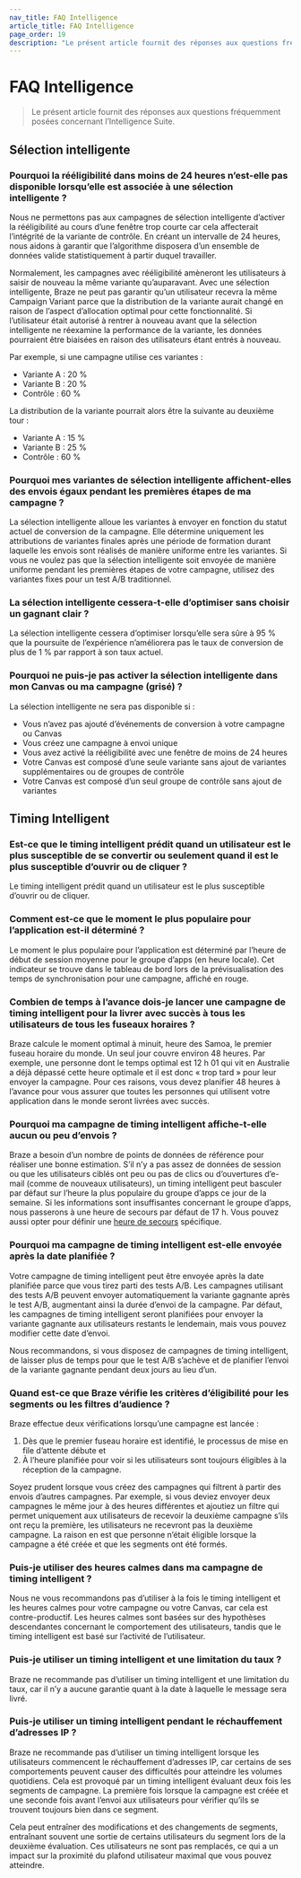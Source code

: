 ```yaml
---
nav_title: FAQ Intelligence
article_title: FAQ Intelligence
page_order: 19
description: "Le présent article fournit des réponses aux questions fréquemment posées sur le canal intelligent, la sélection intelligente et le timing intelligent."
---
```


# FAQ Intelligence

> Le présent article fournit des réponses aux questions fréquemment posées concernant l’Intelligence Suite.

## Sélection intelligente

### Pourquoi la rééligibilité dans moins de 24 heures n’est-elle pas disponible lorsqu’elle est associée à une sélection intelligente ?

Nous ne permettons pas aux campagnes de sélection intelligente d’activer la rééligibilité au cours d’une fenêtre trop courte car cela affecterait l’intégrité de la variante de contrôle. En créant un intervalle de 24 heures, nous aidons à garantir que l’algorithme disposera d’un ensemble de données valide statistiquement à partir duquel travailler.

Normalement, les campagnes avec rééligibilité amèneront les utilisateurs à saisir de nouveau la même variante qu’auparavant. Avec une sélection intelligente, Braze ne peut pas garantir qu’un utilisateur recevra la même Campaign Variant parce que la distribution de la variante aurait changé en raison de l’aspect d’allocation optimal pour cette fonctionnalité. Si l’utilisateur était autorisé à rentrer à nouveau avant que la sélection intelligente ne réexamine la performance de la variante, les données pourraient être biaisées en raison des utilisateurs étant entrés à nouveau.

Par exemple, si une campagne utilise ces variantes :

- Variante A : 20 %
- Variante B : 20 %
- Contrôle : 60 %

La distribution de la variante pourrait alors être la suivante au deuxième tour :

- Variante A : 15 %
- Variante B : 25 %
- Contrôle : 60 %

### Pourquoi mes variantes de sélection intelligente affichent-elles des envois égaux pendant les premières étapes de ma campagne ?

La sélection intelligente alloue les variantes à envoyer en fonction du statut actuel de conversion de la campagne. Elle détermine uniquement les attributions de variantes finales après une période de formation durant laquelle les envois sont réalisés de manière uniforme entre les variantes. Si vous ne voulez pas que la sélection intelligente soit envoyée de manière uniforme pendant les premières étapes de votre campagne, utilisez des variantes fixes pour un test A/B traditionnel.

### La sélection intelligente cessera-t-elle d’optimiser sans choisir un gagnant clair ?

La sélection intelligente cessera d’optimiser lorsqu’elle sera sûre à 95 % que la poursuite de l’expérience n’améliorera pas le taux de conversion de plus de 1 % par rapport à son taux actuel.

### Pourquoi ne puis-je pas activer la sélection intelligente dans mon Canvas ou ma campagne (grisé) ?

La sélection intelligente ne sera pas disponible si :

- Vous n’avez pas ajouté d’événements de conversion à votre campagne ou Canvas
- Vous créez une campagne à envoi unique
- Vous avez activé la rééligibilité avec une fenêtre de moins de 24 heures
- Votre Canvas est composé d’une seule variante sans ajout de variantes supplémentaires ou de groupes de contrôle
- Votre Canvas est composé d’un seul groupe de contrôle sans ajout de variantes

## Timing Intelligent

### Est-ce que le timing intelligent prédit quand un utilisateur est le plus susceptible de se convertir ou seulement quand il est le plus susceptible d’ouvrir ou de cliquer ?

Le timing intelligent prédit quand un utilisateur est le plus susceptible d’ouvrir ou de cliquer.

### Comment est-ce que le moment le plus populaire pour l’application est-il déterminé ?

Le moment le plus populaire pour l’application est déterminé par l’heure de début de session moyenne pour le groupe d’apps (en heure locale). Cet indicateur se trouve dans le tableau de bord lors de la prévisualisation des temps de synchronisation pour une campagne, affiché en rouge.

### Combien de temps à l’avance dois-je lancer une campagne de timing intelligent pour la livrer avec succès à tous les utilisateurs de tous les fuseaux horaires ?

Braze calcule le moment optimal à minuit, heure des Samoa, le premier fuseau horaire du monde. Un seul jour couvre environ 48 heures. Par exemple, une personne dont le temps optimal est 12 h 01 qui vit en Australie a déjà dépassé cette heure optimale et il est donc « trop tard » pour leur envoyer la campagne. Pour ces raisons, vous devez planifier 48 heures à l’avance pour vous assurer que toutes les personnes qui utilisent votre application dans le monde seront livrées avec succès.

### Pourquoi ma campagne de timing intelligent affiche-t-elle aucun ou peu d’envois ?

Braze a besoin d’un nombre de points de données de référence pour réaliser une bonne estimation. S’il n’y a pas assez de données de session ou que les utilisateurs ciblés ont peu ou pas de clics ou d’ouvertures d’e-mail (comme de nouveaux utilisateurs), un timing intelligent peut basculer par défaut sur l’heure la plus populaire du groupe d’apps ce jour de la semaine. Si les informations sont insuffisantes concernant le groupe d’apps, nous passerons à une heure de secours par défaut de 17 h. Vous pouvez aussi opter pour définir une [heure de secours]({{site.baseurl}}/user_guide/intelligence/intelligent_timing/#fallback-options) spécifique.

### Pourquoi ma campagne de timing intelligent est-elle envoyée après la date planifiée ?

Votre campagne de timing intelligent peut être envoyée après la date planifiée parce que vous tirez parti des tests A/B. Les campagnes utilisant des tests A/B peuvent envoyer automatiquement la variante gagnante après le test A/B, augmentant ainsi la durée d’envoi de la campagne. Par défaut, les campagnes de timing intelligent seront planifiées pour envoyer la variante gagnante aux utilisateurs restants le lendemain, mais vous pouvez modifier cette date d’envoi.

Nous recommandons, si vous disposez de campagnes de timing intelligent, de laisser plus de temps pour que le test A/B s’achève et de planifier l’envoi de la variante gagnante pendant deux jours au lieu d’un. 

### Quand est-ce que Braze vérifie les critères d’éligibilité pour les segments ou les filtres d’audience ?

Braze effectue deux vérifications lorsqu’une campagne est lancée :

1. Dès que le premier fuseau horaire est identifié, le processus de mise en file d’attente débute et
2. À l’heure planifiée pour voir si les utilisateurs sont toujours éligibles à la réception de la campagne.

Soyez prudent lorsque vous créez des campagnes qui filtrent à partir des envois d’autres campagnes. Par exemple, si vous deviez envoyer deux campagnes le même jour à des heures différentes et ajoutiez un filtre qui permet uniquement aux utilisateurs de recevoir la deuxième campagne s’ils ont reçu la première, les utilisateurs ne recevront pas la deuxième campagne. La raison en est que personne n’était éligible lorsque la campagne a été créée et que les segments ont été formés.

### Puis-je utiliser des heures calmes dans ma campagne de timing intelligent ?

Nous ne vous recommandons pas d’utiliser à la fois le timing intelligent et les heures calmes pour votre campagne ou votre Canvas, car cela est contre-productif. Les heures calmes sont basées sur des hypothèses descendantes concernant le comportement des utilisateurs, tandis que le timing intelligent est basé sur l’activité de l’utilisateur.

### Puis-je utiliser un timing intelligent et une limitation du taux ?

Braze ne recommande pas d’utiliser un timing intelligent et une limitation du taux, car il n’y a aucune garantie quant à la date à laquelle le message sera livré.

### Puis-je utiliser un timing intelligent pendant le réchauffement d’adresses IP ?

Braze ne recommande pas d’utiliser un timing intelligent lorsque les utilisateurs commencent le réchauffement d’adresses IP, car certains de ses comportements peuvent causer des difficultés pour atteindre les volumes quotidiens. Cela est provoqué par un timing intelligent évaluant deux fois les segments de campagne. La première fois lorsque la campagne est créée et une seconde fois avant l’envoi aux utilisateurs pour vérifier qu’ils se trouvent toujours bien dans ce segment. 

Cela peut entraîner des modifications et des changements de segments, entraînant souvent une sortie de certains utilisateurs du segment lors de la deuxième évaluation. Ces utilisateurs ne sont pas remplacés, ce qui a un impact sur la proximité du plafond utilisateur maximal que vous pouvez atteindre.
